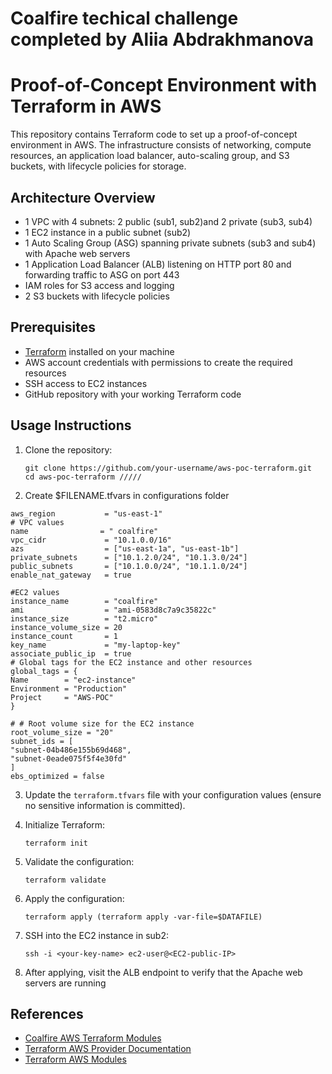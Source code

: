 # Coalfire techical challenge completed by Aliia Abdrakhmanova
# Proof-of-Concept Environment with Terraform in AWS

This repository contains Terraform code to set up a proof-of-concept environment in AWS. The infrastructure consists of networking, compute resources, an application load balancer, auto-scaling group, and S3 buckets, with lifecycle policies for storage.

## Architecture Overview
- 1 VPC with 4 subnets: 2 public (sub1, sub2)and 2 private (sub3, sub4)
- 1 EC2 instance in a public subnet (sub2)
- 1 Auto Scaling Group (ASG) spanning private subnets (sub3 and sub4) with Apache web servers
- 1 Application Load Balancer (ALB) listening on HTTP port 80 and forwarding traffic to ASG on port 443
- IAM roles for S3 access and logging
- 2 S3 buckets with lifecycle policies

## Prerequisites

- [Terraform](https://www.terraform.io/downloads.html) installed on your machine
- AWS account credentials with permissions to create the required resources
- SSH access to EC2 instances
- GitHub repository with your working Terraform code

## Usage Instructions

1. Clone the repository:
    ```
    git clone https://github.com/your-username/aws-poc-terraform.git
    cd aws-poc-terraform /////
    ```
2.  Create $FILENAME.tfvars in configurations folder
   ```
   aws_region           = "us-east-1"
   # VPC values
   name                = " coalfire"
   vpc_cidr             = "10.1.0.0/16"
   azs                  = ["us-east-1a", "us-east-1b"]
   private_subnets      = ["10.1.2.0/24", "10.1.3.0/24"]
   public_subnets       = ["10.1.0.0/24", "10.1.1.0/24"]
   enable_nat_gateway   = true

   #EC2 values
   instance_name        = "coalfire"
   ami                  = "ami-0583d8c7a9c35822c"  
   instance_size        = "t2.micro"
   instance_volume_size = 20 
   instance_count       = 1
   key_name             = "my-laptop-key"
   associate_public_ip  = true 
   # Global tags for the EC2 instance and other resources
   global_tags = {
   Name        = "ec2-instance"
  Environment = "Production"
  Project     = "AWS-POC"
  }

  # # Root volume size for the EC2 instance
  root_volume_size = "20"
  subnet_ids = [
  "subnet-04b486e155b69d468",
  "subnet-0eade075f5f4e30fd"
 ]
  ebs_optimized = false
  ```


3. Update the `terraform.tfvars` file with your configuration values (ensure no sensitive information is committed).

4. Initialize Terraform:
    ```
    terraform init
    ```

5. Validate the configuration:
    ```
    terraform validate
    ```

6. Apply the configuration:
    ```
    terraform apply (terraform apply -var-file=$DATAFILE)
    ```

7. SSH into the EC2 instance in sub2:
    ```
    ssh -i <your-key-name> ec2-user@<EC2-public-IP>
    ```

8. After applying, visit the ALB endpoint to verify that the Apache web servers are running

## References

- [Coalfire AWS Terraform Modules](https://github.com/orgs/Coalfire-CF/repositories?type=public&q=terraform-aws)
- [Terraform AWS Provider Documentation](https://registry.terraform.io/providers/hashicorp/aws/latest/docs)
- [Terraform AWS Modules](https://registry.terraform.io/browse/modules)


